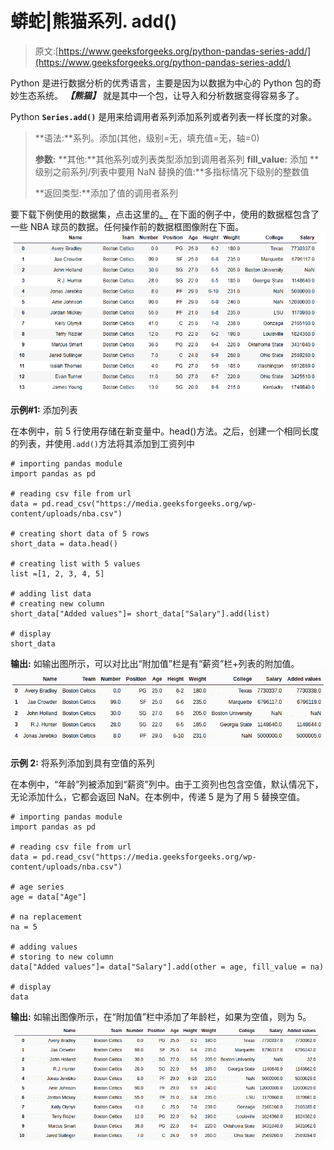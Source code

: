 # 蟒蛇|熊猫系列. add()

> 原文:[https://www.geeksforgeeks.org/python-pandas-series-add/](https://www.geeksforgeeks.org/python-pandas-series-add/)

Python 是进行数据分析的优秀语言，主要是因为以数据为中心的 Python 包的奇妙生态系统。 ***【熊猫】*** 就是其中一个包，让导入和分析数据变得容易多了。

Python **`Series.add()`** 是用来给调用者系列添加系列或者列表一样长度的对象。

> **语法:**系列。添加(其他，级别=无，填充值=无，轴=0)
> 
> **参数:**
> **其他:**其他系列或列表类型添加到调用者系列
> **fill_value:** 添加
> **级别之前系列/列表中要用 NaN 替换的值:**多指标情况下级别的整数值
> 
> **返回类型:**添加了值的调用者系列

要下载下例使用的数据集，点击这里的[。](https://media.geeksforgeeks.org/wp-content/uploads/nba.csv)
在下面的例子中，使用的数据框包含了一些 NBA 球员的数据。任何操作前的数据框图像附在下面。
![](img/793ad040c852f46d3cbfdaf19ee388c2.png)

**示例#1:** 添加列表

在本例中，前 5 行使用存储在新变量中。head()方法。之后，创建一个相同长度的列表，并使用`.add()`方法将其添加到工资列中

```
# importing pandas module 
import pandas as pd

# reading csv file from url 
data = pd.read_csv("https://media.geeksforgeeks.org/wp-content/uploads/nba.csv")

# creating short data of 5 rows
short_data = data.head()

# creating list with 5 values
list =[1, 2, 3, 4, 5]

# adding list data
# creating new column
short_data["Added values"]= short_data["Salary"].add(list)

# display
short_data
```

**输出:**
如输出图所示，可以对比出“附加值”栏是有“薪资”栏+列表的附加值。
![](img/67bce4708cc583611944fc3180d14be1.png)

**示例 2:** 将系列添加到具有空值的系列

在本例中，“年龄”列被添加到“薪资”列中。由于工资列也包含空值，默认情况下，无论添加什么，它都会返回 NaN。在本例中，传递 5 是为了用 5 替换空值。

```
# importing pandas module 
import pandas as pd

# reading csv file from url 
data = pd.read_csv("https://media.geeksforgeeks.org/wp-content/uploads/nba.csv")

# age series
age = data["Age"]

# na replacement
na = 5

# adding values
# storing to new column
data["Added values"]= data["Salary"].add(other = age, fill_value = na)

# display
data
```

**输出:**
如输出图像所示，在“附加值”栏中添加了年龄栏，如果为空值，则为 5。
![](img/43ad4acf801e1042dccaec52746138f1.png)